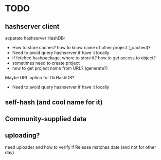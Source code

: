 # TODO

## hashserver client

separate hashserver HashDB:
- How to store caches? how to know name of other project (_cached)?
- Need to avoid query hashserver if have it locally
- if fetched hashpackage, where to store it? how to get access to object?
- sometimes need to create project
- how to get project name from URL? (generate?)


Maybe URL option for DirHashDB? 
- Need to avoid query hashserver if have it locally


## self-hash (and cool name for it) 

## Community-supplied data

## uploading?
need uploader and how to verify if Release matches date (and not for other day)
